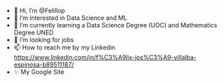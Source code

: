 - 👋 Hi, I’m @Felillop
- 👀 I’m interested in Data Science and ML  
- 🌱 I’m currently learning a Data Science Degree (UOC) and Mathematics Degree UNED 
- 💞️ I’m looking for jobs
- 📫 How to reach me by my Linkedin https://www.linkedin.com/in/f%C3%A9lix-jos%C3%A9-villalba-espinosa-b89511187/
- ✨ My Google Site 
<!---
Felillop/Felillop is a ✨ special ✨ repository because its `README.md` (this file) appears on your GitHub profile.
You can click the Preview link to take a look at your changes.
--->
